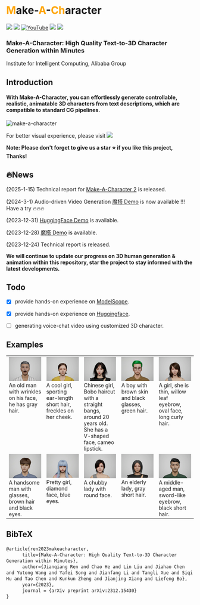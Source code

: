 # <span style="color:orange">M</span>ake-<span style="color:orange">A</span>-<span style="color:orange">Ch</span>aracter
 
<a href='https://human3daigc.github.io/MACH/'><img src='https://img.shields.io/badge/Project-Page-Green'></a>  <a href='https://arxiv.org/pdf/2312.15430.pdf'><img src='https://img.shields.io/badge/Paper-Arxiv-red'></a> [![YouTube](https://badges.aleen42.com/src/youtube.svg)](https://www.youtube.com/watch?v=f6hkGOr_Xrc)
<a href='https://huggingface.co/spaces/Human3DAIGC/Make-A-Character'><img src='https://img.shields.io/badge/Demo-HuggingFace-yellow'></a>
<a href='https://www.modelscope.cn/studios/XR-3D/InstructDynamicAvatar/summary'><img src='https://img.shields.io/badge/Demo-Modelscope-blue'></a> 

###  Make-A-Character: High Quality Text-to-3D Character Generation within Minutes
Institute for Intelligent Computing, Alibaba Group

## Introduction


#### With Make-A-Character, you can effortlessly generate controllable, realistic, animatable 3D characters from text descriptions, which are compatible to standard CG pipelines.


<img src="./assets/gif/gen_anim.gif" alt="make-a-character" style="zoom:100%;" />

For better visual experience, please visit  <a href='https://human3daigc.github.io/MACH/'><img src='https://img.shields.io/badge/Project-Page-Green'></a> 

<font>**Note: Please don't forget to give us a star :star: if you like this project, Thanks!** </font>

## 🔥News
(2025-1-15) Technical report for [Make-A-Character 2](https://arxiv.org/abs/2501.07870) is released.

(2024-3-1)  Audio-driven Video Generation [魔搭 Demo](https://www.modelscope.cn/studios/XR-3D/InstructDynamicAvatar/summary)  is now available !!!  Have a try 🔥🔥🔥

(2023-12-31)  [HuggingFace Demo](https://huggingface.co/spaces/Human3DAIGC/Make-A-Character) is available.
 
(2023-12-28)  [魔搭 Demo](https://www.modelscope.cn/studios/XR-3D/InstructDynamicAvatar/summary) is available.

(2023-12-24)  Technical report is released.

<font>**We will continue to update our progress on <b>3D human generation & animation</b> within this repository, star the project to stay informed with the latest developments.** </font>

 

## Todo

- [x]  provide hands-on experience on [ModelScope](https://www.modelscope.cn/studios/XR-3D/InstructDynamicAvatar/summary).
- [x]  provide hands-on experience on [Huggingface](https://huggingface.co/spaces/Human3DAIGC/Make-A-Character).
- [ ]  generating voice-chat video using customized 3D character.



## Examples


<table style="border: none;">
  <tr>
    <td width="20%" align="left" valign="top">
      <img src="assets/showcases/00.png" alt="图像 1">
      <br>
      An old man with wrinkles on his face, he has gray hair.
    </td>
    <td width="20%" align="left" valign="top">
      <img src="assets/showcases/01.png" alt="图像 2">
      <br>
      A cool girl, sporting ear-length short hair, freckles on her cheek.
    </td>
    <td width="20%" align="left" valign="top">
      <img src="assets/showcases/02.png" alt="图像 3">
      <br>
      Chinese girl, Bobo haircut with a straight bangs, around 20 years old. She has a V-shaped face, cameo lipstick.
    </td>
    <td width="20%" align="left" valign="top">
      <img src="assets/showcases/03.png" alt="图像 4">
      <br>
      A boy with brown skin and black glasses, green hair.
    </td>
    <td width="20%" align="left" valign="top">
      <img src="assets/showcases/04.png" alt="图像 5">
      <br>
      A girl, she is thin, willow leaf eyebrow,  oval face, long curly hair.
    </td>
  </tr>
  <tr>
    <td align="left" valign="top">
      <img src="assets/showcases/10.png" alt="图像 6">
      <br>
      A handsome man with glasses,  brown hair and black eyes.
    </td>
    <td align="left" valign="top">
      <img src="assets/showcases/11.png" alt="图像 7">
      <br>
      Pretty girl, diamond face, blue eyes.
    </td>
    <td align="left" valign="top">
      <img src="assets/showcases/12.png" alt="图像 8">
      <br>
      A chubby lady with round face.
    </td>
    <td align="left" valign="top">
      <img src="assets/showcases/13.png" alt="图像 9">
      <br>
      An elderly lady,  gray short hair.
    </td>
    <td align="left" valign="top">
      <img src="assets/showcases/14.png" alt="图像 10">
      <br>
      A middle-aged man, sword-like eyebrow, black short hair.
    </td>
  </tr>
</table>
 
 
## BibTeX	

```
@article{ren2023makeacharacter,
      title={Make-A-Character: High Quality Text-to-3D Character Generation within Minutes},
      author={Jianqiang Ren and Chao He and Lin Liu and Jiahao Chen and Yutong Wang and Yafei Song and Jianfang Li and Tangli Xue and Siqi Hu and Tao Chen and Kunkun Zheng and Jianjing Xiang and Liefeng Bo},
      year={2023},
      journal = {arXiv preprint arXiv:2312.15430}
}

```
